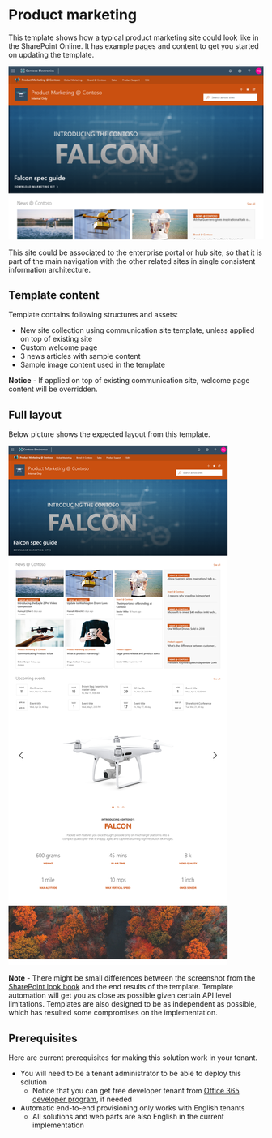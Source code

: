 # Product marketing

This template shows how a typical product marketing site could look like in the SharePoint Online. It has example pages and content to get you started on updating the template.

![Product Marketing @ Contoso Top Picture](./top-productmarketingcontoso.png)

This site could be associated to the enterprise portal or hub site, so that it is part of the main navigation with the other related sites in single consistent information architecture.

## Template content

Template contains following structures and assets:

- New site collection using communication site template, unless applied on top of existing site
- Custom welcome page
- 3 news articles with sample content
- Sample image content used in the template

**Notice** - If applied on top of existing communication site, welcome page content will be overridden.

## Full layout

Below picture shows the expected layout from this template.

![Product Marketing @ Contoso Top Picture](./full-layout-productmarketingcontoso.png)

**Note** - There might be small differences between the screenshot from the [SharePoint look book](https://spdesign.azurewebsites.net) and the end results of the template. Template automation will get you as close as possible given certain API level limitations. Templates are also designed to be as independent as possible, which has resulted some compromises on the implementation.

## Prerequisites

Here are current prerequisites for making this solution work in your tenant.

- You will need to be a tenant administrator to be able to deploy this solution
    - Notice that you can get free developer tenant from [Office 365 developer program](https://developer.microsoft.com/en-us/office/dev-program), if needed
- Automatic end-to-end provisioning only works with English tenants
    - All solutions and web parts are also English in the current implementation
